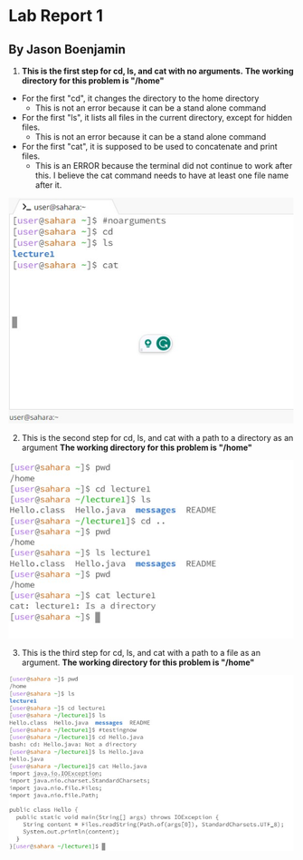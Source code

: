 # Lab Report 1 
## By Jason Boenjamin

1. **This is the first step for cd, ls, and cat with no arguments.**
**The working directory for this problem is "/home"**

* For the first "cd", it changes the directory to the home directory
  - This is not an error because it can be a stand alone command
* For the first "ls", it lists all files in the current directory, except for hidden files.
  - This is not an error because it can be a stand alone command
* For the first "cat", it is supposed to be used to concatenate and print files.
  - This is an ERROR because the terminal did not continue to work after this. I believe the cat command needs to have at least one file name after it.

![Image](CSE15_Lab1_SC1.jpg)


2. This is the second step for cd, ls, and cat with a path to a directory as an argument
**The working directory for this problem is "/home"**

![Image](CSE15_Lab1_SC2.jpg)

3. This is the third step for cd, ls, and cat with a path to a file as an argument.
**The working directory for this problem is "/home"**

![Image](CSE15_Lab1_SC3.jpg)
